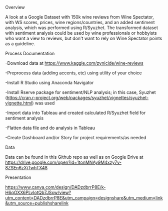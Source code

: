 Overview

A look at a Google Dataset with 150k wine reviews from Wine Spectator, with WS scores, prices, wine regions/countries, and an added sentiment analysis, which was performed using R/Syuzhet. The transformed dataset with sentiment analysis could be used by wine professionals or hobbyists who want a view to reviews, but don't want to rely on Wine Spectator points as a guideline.

Process Documentation

-Download data at https://www.kaggle.com/zynicide/wine-reviews

-Preprocess data (adding accents, etc) using utility of your choice

-Install R Studio using Anaconda Navigator

-Install Rserve package for sentiment/NLP analysis; in this case, Syuzhet (https://cran.r-project.org/web/packages/syuzhet/vignettes/syuzhet-vignette.html) was used

-Import data into Tableau and created calculated R/Syuzhet field for sentiment analysis

-Flatten data file and do analysis in Tableau

-Create Dashboard and/or Story for project requirements/as needed

Data

Data can be found in this Github repo as well as on Google Drive at https://drive.google.com/open?id=1tonMNAy9M4xzy7v-8ZSEn6zXjTwhTX48


Presentation

https://www.canva.com/design/DADzdbrrP8E/k-H6qOXX6PLvIotQb7JSxw/view?utm_content=DADzdbrrP8E&utm_campaign=designshare&utm_medium=link&utm_source=publishsharelink

